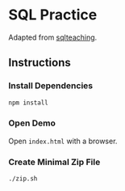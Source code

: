 # SQL Practice

Adapted from [sqlteaching](https://github.com/rhc2104/sqlteaching).

## Instructions
### Install Dependencies
```bash
npm install
```
### Open Demo
Open `index.html` with a browser.

### Create Minimal Zip File
```bash
./zip.sh
```
